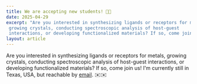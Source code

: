 ```yaml
---
title: We are accepting new students! 🧪🧪
date: 2025-04-29
excerpt: "Are you interested in synthesizing ligands or receptors for metals,
 growing crystals, conducting spectroscopic analysis of host-guest
 interactions, or developing functionalized materials? If so, come join us!!"
layout: article
---
```

<div class="justify-text">
Are you interested in synthesizing ligands or receptors for metals,
growing crystals, conducting spectroscopic analysis of host-guest interactions,
or developing functionalized materials? If so, come join us! I'm currently still
in Texas, USA, but reachable by <a href="/Contact.html">email</a>. ✉️✉️
</div>

